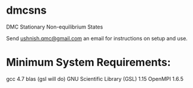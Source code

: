 # dmcsns
DMC Stationary Non-equilibrium States

Send ushnish.qmc@gmail.com an email for instructions on setup and use. 

Minimum System Requirements:
===============================
gcc 4.7
blas (gsl will do)
GNU Scientific Library (GSL) 1.15
OpenMPI 1.6.5
